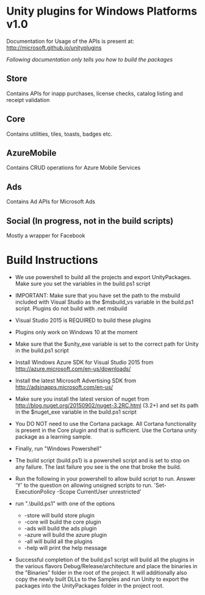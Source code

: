 # Unity plugins for Windows Platforms v1.0

Documentation for Usage of the APIs is present at: http://microsoft.github.io/unityplugins

*Following documentation only tells you how to build the packages*

## Store
Contains APIs for inapp purchases, license checks, catalog listing and receipt validation

## Core
Contains utilities, tiles, toasts, badges etc.

## AzureMobile
Contains CRUD operations for Azure Mobile Services

## Ads
Contains Ad APIs for Microsoft Ads

## Social (In progress, not in the build scripts)
Mostly a wrapper for Facebook 


# Build Instructions
* We use powershell to build all the projects and export UnityPackages. Make sure you set the variables in the build.ps1 script
* IMPORTANT: Make sure that you have set the path to the msbuild included with Visual Studio 
   as the $msbuild_vs variable in the build.ps1 script. Plugins do not build with .net msbuild
* Visual Studio 2015 is REQUIRED to build these plugins
* Plugins only work on Windows 10 at the moment
* Make sure that the $unity_exe variable is set to the correct path for Unity in the build.ps1 script

* Install Windows Azure SDK for Visual Studio 2015 from http://azure.microsoft.com/en-us/downloads/ 
* Install the latest Microsoft Advertising SDK from http://adsinapps.microsoft.com/en-us/
* Make sure you install the latest version of nuget  from http://blog.nuget.org/20150902/nuget-3.2RC.html (3.2+) and set its path in the $nuget_exe variable in the build.ps1 script
* You DO NOT need to use the Cortana package. All Cortana functionality is present in the Core plugin and that is sufficient. Use the Cortana unity package as a learning sample.

* Finally, run "Windows Powershell" 
* The build script (build.ps1) is a powershell script and is set to stop on any failure. The last failure you see is the one that broke the build.
* Run the following in your powershell to allow build script to run. Answer 'Y' to the question on allowing 
   unsigned scripts to run.
		'Set-ExecutionPolicy -Scope CurrentUser unrestricted'
* run ".\build.ps1" with one of the options
	* -store will build store plugin
	* -core will build the core plugin
	* -ads will build the ads plugin
	* -azure will build the azure plugin
	* -all will build all the plugins
	* -help will print the help message
	
* Successful completion of the build.ps1 script will build all the plugins in the various flavors Debug/Release/architecture and place the binaries in the "Binaries" folder in the root of the project. It will additionally also copy the newly built DLLs to the Samples and run Unity to export the packages into the UnityPackages folder in the project root.	
 
